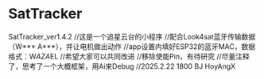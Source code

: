# SatTracker
SatTracker_ver1.4.2
//这是一个追星云台的小程序
//配合Look4sat蓝牙传输数据（W*** A***），并让电机做出动作
//app设置内填好ESP32的蓝牙MAC，数据格式：W$AZ A$EL 
//希望大家可以共同改进
//移除使能Pin，有待研究
//尽量注释了，思考了一个大概框架，用Ai来Debug
//2025.2.22 1800 BJ HoyAngX

